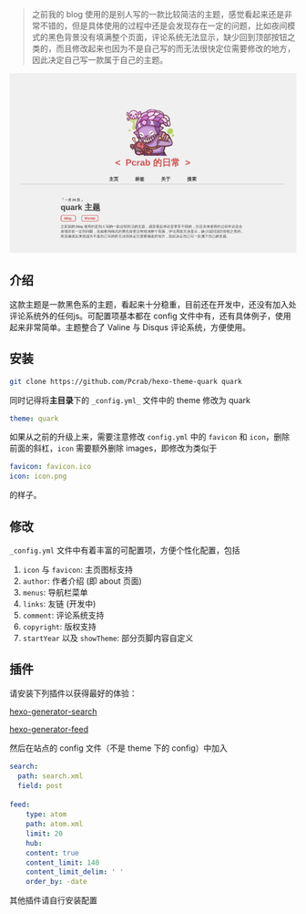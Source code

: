 > 之前我的 blog 使用的是别人写的一款比较简洁的主题，感觉看起来还是非常不错的，但是具体使用的过程中还是会发现存在一定的问题，比如夜间模式的黑色背景没有填满整个页面，评论系统无法显示，缺少回到顶部按钮之类的，而且修改起来也因为不是自己写的而无法很快定位需要修改的地方，因此决定自己写一款属于自己的主题。

![screenshot](source/images/A-Quark.png)

## 介绍

这款主题是一款黑色系的主题，看起来十分稳重，目前还在开发中，还没有加入处评论系统外的任何js。可配置项基本都在 config 文件中有，还有具体例子，使用起来非常简单。主题整合了 Valine 与 Disqus 评论系统，方便使用。

## 安装

```bash
git clone https://github.com/Pcrab/hexo-theme-quark quark
```

同时记得将**主目录**下的 `_config.yml_` 文件中的 theme 修改为 quark

```yaml
theme: quark
```

如果从之前的升级上来，需要注意修改 `config.yml` 中的 `favicon` 和 `icon`，删除前面的斜杠，`icon` 需要额外删除 images，即修改为类似于

```yml
favicon: favicon.ico
icon: icon.png
```

的样子。

## 修改

`_config.yml` 文件中有着丰富的可配置项，方便个性化配置，包括

1. `icon` 与 `favicon`: 主页图标支持
2. `author`: 作者介绍 (即 about 页面)
3. `menus`: 导航栏菜单
4. `links`: 友链 (开发中)
5. `comment`: 评论系统支持
6. `copyright`: 版权支持
7. `startYear` 以及 `showTheme`: 部分页脚内容自定义

## 插件

请安装下列插件以获得最好的体验：

[hexo-generator-search](https://github.com/wzpan/hexo-generator-search)

[hexo-generator-feed](https://github.com/hexojs/hexo-generator-feed)

然后在站点的 config 文件（不是 theme 下的 config）中加入

``` yaml
search:
  path: search.xml
  field: post

feed:
    type: atom
    path: atom.xml
    limit: 20
    hub:
    content: true
    content_limit: 140
    content_limit_delim: ' '
    order_by: -date
```

其他插件请自行安装配置
